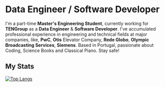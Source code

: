 # Data Engineer / Software Developer
I'm a part-time **Master's Engineering Student**, currently working for **TENGroup** as a **Data Engineer** & **Software Developer**.
I've accumulated professional experience in engineering and technical fields at major companies, like, **PwC**, **Otis** Elevator Company, **Rede Globo**, **Olympic Broadcasting Services**, **Siemens**.
Based in Portugal, passionate about Coding, Science Books and Classical Piano.
Stay safe!



## My Stats
[![Top Langs](https://github-readme-stats.vercel.app/api/top-langs/?username=thales-gomes&layout=compact)](https://github.com/anuraghazra/github-readme-stats)
